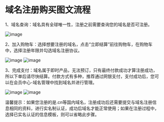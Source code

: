 # 域名注册购买图文流程

1、域名查询：域名具有全球唯一性，注册之前需要查询您的域名是否可注册。

![image](https://github.com/jdcloudcom/cn/blob/edit/documentation/Domain-Name-and-Website/Image-Domain/1.jpg)


2、加入购物车：选择想要注册的域名，点击“立即结算”前往购物车，在购物车中，选择注册年限并勾选域名注册协议。

![image](https://github.com/jdcloudcom/cn/blob/edit/documentation/Domain-Name-and-Website/Image-Domain/2.jpg)
![image](https://github.com/jdcloudcom/cn/blob/edit/documentation/Domain-Name-and-Website/Image-Domain/2-1.jpg)


3、完成支付：域名属于即时产品，无法预订，只有最终付款成功才算注册成功，所以下单后请尽快结算。付款方式有多种，推荐通过网银支付，支付成功后，您可以在会员中心-域名管理中找到域名并进行管理。

![image](https://github.com/jdcloudcom/cn/blob/edit/documentation/Domain-Name-and-Website/Image-Domain/3.jpg)
![image](https://github.com/jdcloudcom/cn/blob/edit/documentation/Domain-Name-and-Website/Image-Domain/3-1.png)


温馨提示：如果您注册的是.cn等国内域名，注册成功后还需要提交与域名注册信息相同的资料，进行实名制认证，成功后域名才能正常使用；如果在注册过程中，选择已实名认证的信息模板，则可以省略此步骤。


